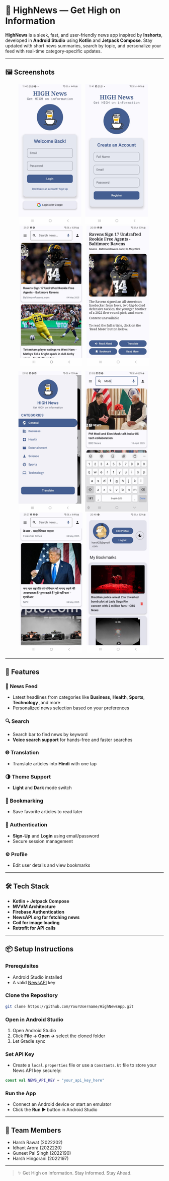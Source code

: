 # 📱 HighNews — Get High on Information

**HighNews** is a sleek, fast, and user-friendly news app inspired by **Inshorts**, developed in **Android Studio** using **Kotlin** and **Jetpack Compose**. Stay updated with short news summaries, search by topic, and personalize your feed with real-time category-specific updates.

---

## 🖼️ Screenshots

<p align="center">
  <img src="https://github.com/Guneet-Pal-Singh/HIGH-News/blob/master/NewsAppScreenShots/LogIn.jpg" width="200"/>
  &nbsp;
  <img src="https://github.com/Guneet-Pal-Singh/HIGH-News/blob/master/NewsAppScreenShots/SignUp.jpg" width="200"/>
  &nbsp;
  <img src="https://github.com/Guneet-Pal-Singh/HIGH-News/blob/master/NewsAppScreenShots/HomeScreen.jpg" width="200"/>
  &nbsp;
  <img src="https://github.com/Guneet-Pal-Singh/HIGH-News/blob/master/NewsAppScreenShots/NewsDetailScreen.jpg" width="200"/>
</p>

<p align="center">
  <img src="https://github.com/Guneet-Pal-Singh/HIGH-News/blob/master/NewsAppScreenShots/SideBar.jpg" width="200"/>
  &nbsp;
  <img src="https://github.com/Guneet-Pal-Singh/HIGH-News/blob/master/NewsAppScreenShots/SearchBar.jpg" width="200"/>
  &nbsp;
  <img src="https://github.com/Guneet-Pal-Singh/HIGH-News/blob/master/NewsAppScreenShots/HindiLanguage.jpg" width="200"/>
  &nbsp;
  <img src="https://github.com/Guneet-Pal-Singh/HIGH-News/blob/master/NewsAppScreenShots/ProfileScreen.jpg" width="200"/>
</p>

---

## 🚀 Features

### 📰 News Feed
- Latest headlines from categories like **Business**, **Health**, **Sports**, **Technology** ,and more
- Personalized news selection based on your preferences

### 🔍 Search
- Search bar to find news by keyword
- **Voice search support** for hands-free and faster searches
  
### 🌐 Translation
- Translate articles into **Hindi** with one tap

### 🌗 Theme Support
- **Light** and **Dark** mode switch

### 🔖 Bookmarking
- Save favorite articles to read later

### 👤 Authentication
- **Sign-Up** and **Login** using email/password
- Secure session management

### ⚙️ Profile
- Edit user details and view bookmarks

---

## 🛠️ Tech Stack

- **Kotlin + Jetpack Compose**
- **MVVM Architecture**
- **Firebase Authentication**
- **NewsAPI.org for fetching news**
- **Coil for image loading**
- **Retrofit for API calls**

---

## 📦 Setup Instructions

### Prerequisites

- Android Studio installed
- A valid [NewsAPI](https://newsapi.org/) key

### Clone the Repository

```bash
git clone https://github.com/YourUsername/HighNewsApp.git
```

### Open in Android Studio

1. Open Android Studio
2. Click **File → Open →** select the cloned folder
3. Let Gradle sync

### Set API Key

- Create a `local.properties` file or use a `Constants.kt` file to store your News API key securely:

```kotlin
const val NEWS_API_KEY = "your_api_key_here"
```

### Run the App

- Connect an Android device or start an emulator
- Click the **Run** ▶️ button in Android Studio

---

## 👥 Team Members

- Harsh Rawat (2022202)
- Idhant Arora (2022220)  
- Guneet Pal Singh (2022190)  
- Harsh Hingorani (2022197)

---

> ✨ Get High on Information. Stay Informed. Stay Ahead.
